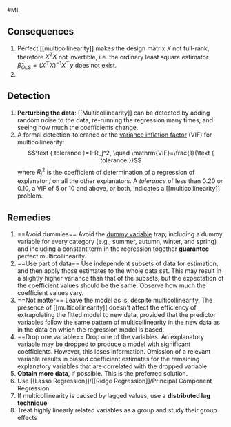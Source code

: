 
#ML 

## Consequences
1. Perfect [[multicollinearity]] makes the design matrix $X$ not full-rank, therefore $X^TX$ not invertible, i.e. the ordinary least square estimator $\hat{\beta}_{O L S}=\left(X^{\top} X\right)^{-1} X^{\top} y$ does not exist.
2. 
## Detection
1.  **Perturbing the data**: [[Multicollinearity]] can be detected by adding random noise to the data, re-running the regression many times, and seeing how much the coefficients change.
2. A formal detection-tolerance or the [variance inflation factor](https://en.wikipedia.org/wiki/Variance_inflation_factor "Variance inflation factor") (VIF) for multicollinearity: $$\text { tolerance }=1-R_j^2, \quad \mathrm{VIF}=\frac{1}{\text { tolerance }}$$where $R_j^2$ is the coefficient of determination of a regression of explanator $j$ on all the other explanators. A *tolerance* of less than $0.20$ or $0.10$, a VIF of $5$ or $10$ and above, or both, indicates a [[multicollinearity]] problem.

## Remedies
1.  ==Avoid dummies== Avoid the [dummy variable](https://en.wikipedia.org/wiki/Dummy_variable_(statistics) "Dummy variable (statistics)") trap; including a dummy variable for every category (e.g., summer, autumn, winter, and spring) and including a constant term in the regression together **guarantee** perfect multicollinearity.
2. ==Use part of data== Use independent subsets of data for estimation, and then apply those estimates to the whole data set. This may result in a slightly higher variance than that of the subsets, but the expectation of the coefficient values should be the same. Observe how much the coefficient values vary.
3. ==Not matter== Leave the model as is, despite multicollinearity. The presence of [[multicollinearity]] doesn't affect the efficiency of extrapolating the fitted model to new data, provided that the predictor variables follow the same pattern of multicollinearity in the new data as in the data on which the regression model is based.
4. ==Drop one variable== Drop one of the variables. An explanatory variable may be dropped to produce a model with significant coefficients. However, this loses information. Omission of a relevant variable results in biased coefficient estimates for the remaining explanatory variables that are correlated with the dropped variable.
5. **Obtain more data**, if possible. This is the preferred solution.
6. Use [[Lasso Regression]]/[[Ridge Regression]]/Principal Component Regression
7. If multicollinearity is caused by lagged values, use a **distributed lag technique**
8. Treat highly linearly related variables as a group and study their group effects